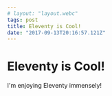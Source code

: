 ```yaml
---
# layout: "layout.webc"
tags: post
title: Eleventy is Cool!
date: "2017-09-13T20:16:57.121Z"
---
```


# Eleventy is Cool!

I'm enjoying Eleventy immensely!
